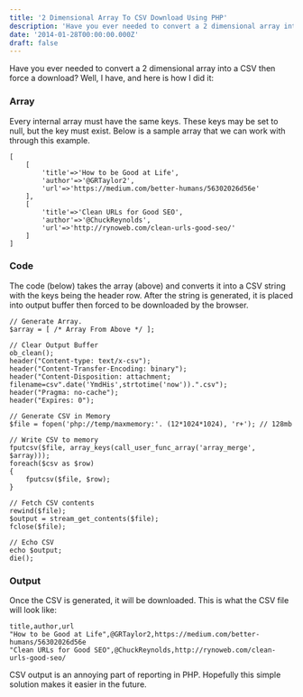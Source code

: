 ```yaml
---
title: '2 Dimensional Array To CSV Download Using PHP'
description: 'Have you ever needed to convert a 2 dimensional array into a CSV then force a download?  Well, I have, and here is how I did it...'
date: '2014-01-28T00:00:00.000Z'
draft: false
---
```


Have you ever needed to convert a 2 dimensional array into a CSV then force a download? Well, I have, and here is how I did it:

### Array

Every internal array must have the same keys. These keys may be set to null, but the key must exist. Below is a sample array that we can work with through this example.

``` php{numberLines: false}
[
    [
        'title'=>'How to be Good at Life',
        'author'=>'@GRTaylor2',
        'url'=>'https://medium.com/better-humans/56302026d56e'
    ],
    [
        'title'=>'Clean URLs for Good SEO',
        'author'=>'@ChuckReynolds',
        'url'=>'http://rynoweb.com/clean-urls-good-seo/'
    ]
]
```

### Code

The code (below) takes the array (above) and converts it into a CSV string with the keys being the header row. After the string is generated, it is placed into output buffer then forced to be downloaded by the browser.

``` php{numberLines: false}
// Generate Array.
$array = [ /* Array From Above */ ];

// Clear Output Buffer
ob_clean();
header("Content-type: text/x-csv");
header("Content-Transfer-Encoding: binary");
header("Content-Disposition: attachment; filename=csv".date('YmdHis',strtotime('now')).".csv");
header("Pragma: no-cache");
header("Expires: 0");

// Generate CSV in Memory
$file = fopen('php://temp/maxmemory:'. (12*1024*1024), 'r+'); // 128mb

// Write CSV to memory
fputcsv($file, array_keys(call_user_func_array('array_merge', $array)));
foreach($csv as $row)
{
    fputcsv($file, $row);
}

// Fetch CSV contents
rewind($file);
$output = stream_get_contents($file);
fclose($file);

// Echo CSV
echo $output;
die();
```

### Output

Once the CSV is generated, it will be downloaded. This is what the CSV file will look like:

``` text{numberLines: false}
title,author,url
"How to be Good at Life",@GRTaylor2,https://medium.com/better-humans/56302026d56e
"Clean URLs for Good SEO",@ChuckReynolds,http://rynoweb.com/clean-urls-good-seo/
```

CSV output is an annoying part of reporting in PHP. Hopefully this simple solution makes it easier in the future.